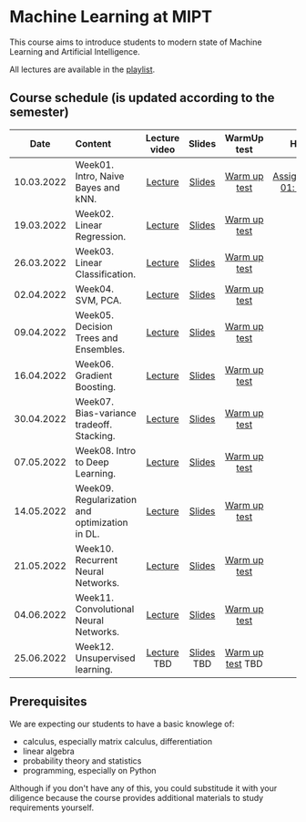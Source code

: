 # Machine Learning at MIPT

This course aims to introduce students to modern state of Machine Learning and
Artificial Intelligence.

All lectures are available in the [playlist](https://youtube.com/playlist?list=PLJR10EXrBaAvbYeXvtCnAKLbG3-NT-A8Q).


## Course schedule (is updated according to the semester)

| Date   | Content                | Lecture video | Slides               | WarmUp test             | HW                  | Deadline          | Submission link |
|:------:|:-----------------------|:------------:|:------------:|:-----------------------:|:------------------------:|:----------------------:|:----------------------:|
| 10.03.2022     | Week01. Intro, Naive Bayes and kNN. | [Lecture](https://youtu.be/MZVURsl2jYQ)   | [Slides](week0_01_org_knn_and_naive_bayes/MSAI_ML_22s_lect001_intro_knn_naive_bayes.pdf) | [Warm up test](https://docs.google.com/forms/d/e/1FAIpQLSfz-mW9Abwo2hZiDyjP44Fc9Os-jpsC6P1QZ4yIBwcIgOXUbA/viewform?usp=sf_link) | [Assignment 01: kNN](homeworks/assignment0_01_knn) | 23.59 AOE, 23.03.2022 | Link to be added |
| 19.03.2022     | Week02. Linear Regression. | [Lecture](https://youtu.be/EboX9XxvNsc)     | [Slides](week0_02_linear_reg/MSAI_ML_22s_lect002_Linear_regression.pdf) | [Warm up test](https://docs.google.com/forms/d/e/1FAIpQLScN6qmwPFKzx58zeBnmUGtRwQjajsLZj7wzw9PkpY5iqvlvcA/viewform?usp=sf_link) | 
| 26.03.2022     | Week03. Linear Classification. | [Lecture](https://youtu.be/kvD8STfoqfI)     | [Slides](week0_03_linear_classification/msai-ml_s21_lect003_logistic_regression.pdf) | [Warm up test](https://docs.google.com/forms/d/e/1FAIpQLSeWno4dJ9bwbXpd_MstUyREvvO5fSq1duOi7gXYhJM983UDJg/viewform?usp=sf_link) | 
| 02.04.2022     | Week04. SVM, PCA. | [Lecture](https://youtu.be/ECaqU3nIaSc)     | [Slides](week0_04_svm_and_pca/ml-mipt_s21_lect004_svm_pca.pdf) | [Warm up test](https://docs.google.com/forms/d/e/1FAIpQLScApSWNB5oVWBiF5LB4LbaJEMlhR-a1829L5dvMJFvQsiWGHA/viewform?usp=sf_link) | 
| 09.04.2022     | Week05. Decision Trees and Ensembles. | [Lecture](https://youtu.be/1Jb_HOCUgz4)     | [Slides](week0_05_trees_and_ensembles/week0_05_trees_and_ensembles.pdf) | [Warm up test](https://docs.google.com/forms/d/e/1FAIpQLSeenzBheMkom9Qz4gRpHQSSnQqG-Z_FAldJKjChF52DN7k49Q/viewform?usp=sf_link) | 
| 16.04.2022     | Week06. Gradient Boosting. | [Lecture](https://youtu.be/Xyq_xrG0pME)     | [Slides](week0_06_boosting/week0_06_gradient_boosting.pdf) | [Warm up test](https://docs.google.com/forms/d/e/1FAIpQLScC5m_04Sv8-x18Jg2xQIQaDZYmYZN0OaHBoQhahXgvHnmeBw/viewform?usp=sf_link) | 
| 30.04.2022     | Week07. Bias-variance tradeoff. Stacking. | [Lecture](https://youtu.be/8zMd4_50PP8)     | [Slides](week0_07_bias_variance_and_stacking/ml-mipt_s22_lect007_Bias_Variance_Stacking_Blending.pdf) | [Warm up test](https://docs.google.com/forms/d/e/1FAIpQLSfnSzfdXq99gzEVcOWC3VD0BXLtBkA2uw6rdsQhj_oxE5BaQw/viewform?usp=sf_link) | 
| 07.05.2022     | Week08. Intro to Deep Learning. | [Lecture](https://youtu.be/Gh-OIMFt3Mw)     | [Slides](week0_08_intro_to_DL/MSAI_ML_s21__lect008_intro_to_dl.pdf) | [Warm up test](https://docs.google.com/forms/d/e/1FAIpQLScQ407g3o3wpztXbfBVBbapK24sX65wSDpXpOjXA3_36yc_ZQ/viewform?usp=sf_link) | 
| 14.05.2022     | Week09. Regularization and optimization in DL. | [Lecture](https://youtu.be/-tLvY-5QJMI)     | [Slides](week0_09_dl_optimization_regularization/MSAI_ML_s21__lect009_dl_optimization_regularization.pdf) | [Warm up test](https://docs.google.com/forms/d/e/1FAIpQLScqIRLc9fSTwc6lkJAhEpa98YagTMycKyGq9gIt5FhPK2lbqw/viewform?usp=sf_link) | 
| 21.05.2022     | Week10. Recurrent Neural Networks. | [Lecture](https://youtu.be/9tAsoX6a9Ts)     | [Slides](week0_10_embeddings_and_seq2seq/ml-mipt_lect010_Language_models_and_RNN.pdf) | [Warm up test](https://docs.google.com/forms/d/e/1FAIpQLSfqUfvjmCemmi2L3T9j85Wct2lB89W5iYe1jNzz4gpmkG-JtA/viewform?usp=sf_link) | 
| 04.06.2022     | Week11. Convolutional Neural Networks. | [Lecture](https://youtu.be/Jd_Man9QNig)     | [Slides](week0_10_cnn/MSAI_ML_s21__lect011_CNN.pdf) | [Warm up test](https://docs.google.com/forms/d/e/1FAIpQLSfvy5vq0JSvJG3Y5sonxXZoVZsrL5tjS1bqpj5pOeGd2Tqu8g/viewform?usp=sf_link) | 
| 25.06.2022     | Week12. Unsupervised learning. | [Lecture]() TBD     | [Slides]() TBD | [Warm up test]() TBD | 




## Prerequisites

We are expecting our students to have a basic knowlege of:

- calculus, especially matrix calculus, differentiation
- linear algebra
- probability theory and statistics
- programming, especially on Python

Although if you don't have any of this, you could substitude it with your
diligence because the course provides additional materials to study requirements
yourself.
